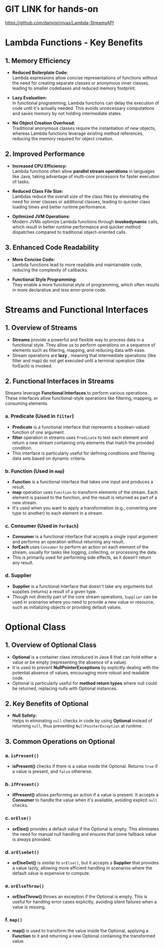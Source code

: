 # GIT LINK for hands-on
https://github.com/danvisrinivas/Lambda-StreamsAPI

# Lambda Functions - Key Benefits

## 1. Memory Efficiency
- **Reduced Boilerplate Code:**  
  Lambda expressions allow concise representations of functions without the need for creating separate classes or anonymous inner classes, leading to smaller codebases and reduced memory footprint.

- **Lazy Evaluation:**  
  In functional programming, Lambda functions can delay the execution of code until it's actually needed. This avoids unnecessary computations and saves memory by not holding intermediate states.

- **No Object Creation Overhead:**  
  Traditional anonymous classes require the instantiation of new objects, whereas Lambda functions leverage existing method references, reducing the memory required for object creation.

## 2. Improved Performance
- **Increased CPU Efficiency:**  
  Lambda functions often allow **parallel stream operations** in languages like Java, taking advantage of multi-core processors for faster execution of tasks.

- **Reduced Class File Size:**  
  Lambdas reduce the overall size of the class files by eliminating the need for inner classes or additional classes, leading to quicker class loading times and better runtime performance.

- **Optimized JVM Operations:**  
  Modern JVMs optimize Lambda functions through **invokedynamic** calls, which result in better runtime performance and quicker method dispatches compared to traditional object-oriented calls.

## 3. Enhanced Code Readability
- **More Concise Code:**  
  Lambda functions lead to more readable and maintainable code, reducing the complexity of callbacks.

- **Functional Style Programming:**  
  They enable a more functional style of programming, which often results in more declarative and less error-prone code.

# Streams and Functional Interfaces

## 1. Overview of Streams
- **Streams** provide a powerful and flexible way to process data in a functional style. They allow us to perform operations on a sequence of elements such as filtering, mapping, and reducing data with ease.
- Stream operations are **lazy** , meaning that intermediate operations (like filter and map) do not get executed until a terminal operation (like forEach) is invoked.

## 2. Functional Interfaces in Streams
Streams leverage **Functional Interfaces** to perform various operations. These interfaces allow functional-style operations like filtering, mapping, or consuming elements.

### a. Predicate (Used in `filter`)
- **Predicate** is a functional interface that represents a boolean-valued function of one argument.
- **filter** operation in streams uses `Predicate` to test each element and return a new stream containing only elements that match the provided condition.
- This interface is particularly useful for defining conditions and filtering data sets based on dynamic criteria.

### b. Function (Used in `map`)
- **Function** is a functional interface that takes one input and produces a result.
- **map** operation uses `Function` to transform elements of the stream. Each element is passed to the function, and the result is returned as part of a new stream.
- It's used when you want to apply a transformation (e.g., converting one type to another) to each element in a stream.

### c. Consumer (Used in `forEach`)
- **Consumer** is a functional interface that accepts a single input argument and performs an operation without returning any result.
- **forEach** uses `Consumer` to perform an action on each element of the stream, usually for tasks like logging, collecting, or processing the data.
- This is primarily used for performing side effects, as it doesn’t return any result.

### d. Supplier
- **Supplier** is a functional interface that doesn't take any arguments but supplies (returns) a result of a given type.
- Though not directly part of the core stream operations, `Supplier` can be used in scenarios where you need to provide a new value or resource, such as initializing objects or providing default values.

# Optional Class

## 1. Overview of Optional Class
- **Optional** is a container class introduced in Java 8 that can hold either a value or be empty (representing the absence of a value).
- It is used to prevent **NullPointerExceptions** by explicitly dealing with the potential absence of values, encouraging more robust and readable code.
- Optional is particularly useful for **method return types** where null could be returned, replacing nulls with Optional instances.

## 2. Key Benefits of Optional
- **Null Safety:**  
  Helps in eliminating `null` checks in code by using **Optional** instead of returning `null`, thus preventing `NullPointerException` at runtime.

## 3. Common Operations on Optional
### a. `isPresent()`
- **isPresent()** checks if there is a value inside the Optional. Returns `true` if a value is present, and `false` otherwise.

### b. `ifPresent()`
- **ifPresent()** allows performing an action if a value is present. It accepts a **Consumer** to handle the value when it's available, avoiding explicit `null` checks.

### c. `orElse()`
- **orElse()** provides a default value if the Optional is empty. This eliminates the need for manual null handling and ensures that some fallback value is always provided.

### d. `orElseGet()`
- **orElseGet()** is similar to `orElse()`, but it accepts a **Supplier** that provides a value lazily, allowing more efficient handling in scenarios where the default value is expensive to compute.

### e. `orElseThrow()`
- **orElseThrow()** throws an exception if the Optional is empty. This is useful for handling error cases explicitly, avoiding silent failures when a value is missing.

### f. `map()`
- **map()** is used to transform the value inside the Optional, applying a **Function** to it and returning a new Optional containing the transformed value.
